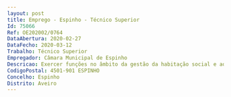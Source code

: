 ```yaml
--- 
layout: post
title: Emprego - Espinho - Técnico Superior
Id: 75066
Ref: OE202002/0764
DataAbertura: 2020-02-27
DataFecho: 2020-03-12
Trabalho: Técnico Superior
Empregador: Câmara Municipal de Espinho
Descricao: Exercer funções no âmbito da gestão da habitação social e ao nível da ação social. Acompanhamento social das famílias residentes nos complexos habitacionais municipais, nomeadamente no que respeita às famílias realojadas na freguesia de Silvalde e de Guetim  atender, encaminhar, realizar visitas domiciliárias, gerir conflitos, entre outros  Elaborar informações e pareceres diversos, face a pedidos de revisão de renda, alteração da titularidade, permutas, transferências de habitação, entre outros  Implementar procedimentos relativos à atualização das rendas, nos termos da Lei  Elaborar estudos socioeconómicos sempre que solicitado   necessário   Gerir o incumprimento mensal no pagamento das rendas  Elaborar  propostas para atribuição dos fogos municipais vagos  Elaborar  propostas tendentes à resolução do arrendamento, sempre que necessário  Articular com outras unidades orgânicas na resolução de problemas inerentes às questões da gestão da habitação social (nomeadamente obras municipais, jardinagem, higiene, entre outras)   Apoiar a  instrução de candidaturas a habitação social  Analisar e avaliar candidaturas a habitação social  Colaborar em atividades de animação socioeducativa e de educação pela arte destinadas aos moradores nos complexos habitacionais municipais  Atualizar e manter atualizados os processos familiares dos agregados residentes nos complexos habitacionais municipais    Realizar o atendimento encaminhamento e acompanhamento de diversas situações apresentadas pelos munícipes em termos de ação social  Apresentar propostas de melhoria nos procedimentos e atividades em curso na DASIS  Apresentar  propostas de atividades de intervenção comunitária  Articular com entidades externas.  Prestar informações e pareceres diversos  Colaborar na elaboração de candidaturas a programas nacionais ou comunitários  Acompanhar e dinamizar projetos da Divisão, quando indicado.
CodigoPostal: 4501-901 ESPINHO
Concelho: Espinho
Distrito: Aveiro
--- 
```

